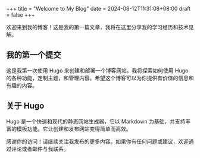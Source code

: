 +++
title = "Welcome to My Blog"
date = 2024-08-12T11:31:08+08:00
draft = false
+++

欢迎来到我的博客！这是我的第一篇文章，我将在这里分享我的学习经历和技术见解。

## 我的第一个提交

这是我第一次使用 Hugo 来创建和部署一个博客网站。我将探索如何使用 Hugo 的各种功能，定制主题，和管理内容。希望这个博客可以为你提供有价值的信息和有趣的内容。

## 关于 Hugo

Hugo 是一个快速和现代的静态网站生成器，它以 Markdown 为基础，并支持丰富的模板功能。它让创建和发布网站变得简单而高效。

感谢你的访问！请继续关注我发布的更多内容。如果你有任何问题或建议，欢迎通过评论或者邮件与我联系。

